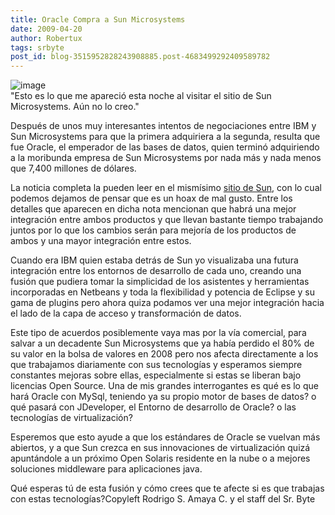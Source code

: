 ```yaml
---
title: Oracle Compra a Sun Microsystems
date: 2009-04-20
author: Robertux
tags: srbyte
post_id: blog-3515952828243908885.post-4683499292409589782
---
```


![image](https://3.bp.blogspot.com/_jH77WNrMVRA/Se0_N5dU4AI/AAAAAAAAFsg/KTu5rBhd2BU/s400/hp1v3_announcement.jpg)    
"Esto es lo que me apareció
esta noche al visitar el sitio de Sun Microsystems. Aún no lo creo."

Después de unos muy interesantes intentos de negociaciones entre IBM y Sun Microsystems para que la primera adquiriera a la segunda, resulta que fue Oracle, el emperador de las bases de datos, quien terminó adquiriendo a la moribunda empresa de Sun Microsystems por nada más y nada menos que 7,400 millones de dólares.

La noticia completa la pueden leer en el mismísimo [sitio de Sun](https://www.sun.com/third-party/global/oracle/index.jsp), con lo cual podemos dejamos de pensar que es un hoax de mal gusto. Entre los detalles que aparecen en dicha nota mencionan que habrá una mejor integración entre ambos productos y que llevan bastante tiempo trabajando juntos por lo que los cambios serán para mejoría de los productos de ambos y una mayor integración entre estos.

Cuando era IBM quien estaba detrás de Sun yo visualizaba una futura integración entre los entornos de desarrollo de cada uno, creando una fusión que pudiera tomar la simplicidad de los asistentes y herramientas incorporadas en Netbeans y toda la flexibilidad y potencia de Eclipse y su gama de plugins pero ahora quiza podamos ver una mejor integración hacia el lado de la capa de acceso y transformación de datos.

Este tipo de acuerdos posiblemente vaya mas por la vía comercial, para salvar a un decadente Sun Microsystems que ya había perdido el 80% de su valor en la bolsa de valores en 2008 pero nos afecta directamente a los que trabajamos diariamente con sus tecnologías y esperamos siempre constantes mejoras sobre ellas, especialmente si estas se liberan bajo licencias Open Source. Una de mis grandes interrogantes es qué es lo que hará Oracle con MySql, teniendo ya su propio motor de bases de datos? o qué pasará con JDeveloper, el Entorno de desarrollo de Oracle? o las tecnologías de virtualización?

Esperemos que esto ayude a que los estándares de Oracle se vuelvan más abiertos, y a que Sun crezca en sus innovaciones de virtualización quizá apuntándole a un próximo Open Solaris residente en la nube o a mejores soluciones middleware para aplicaciones java.

Qué esperas tú de esta fusión y cómo crees que te afecte si es que trabajas con estas tecnologías?Copyleft Rodrigo S. Amaya C. y el staff del Sr. Byte